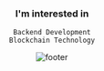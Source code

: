 <div align="center">

### **I'm interested in**

`Backend Development`<br>
`Blockchain Technology`

![footer](https://capsule-render.vercel.app/api?type=waving&color=588a5d&section=footer)

</div>
